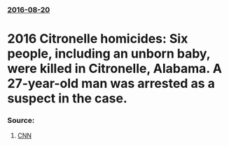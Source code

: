 ### [2016-08-20](/news/2016/08/20/index.md)

# 2016 Citronelle homicides: Six people, including an unborn baby, were killed in Citronelle, Alabama. A 27-year-old man was arrested as a suspect in the case. 




### Source:

1. [CNN](http://www.cnn.com/2016/08/21/us/alabama-citronelle-killings-baby-survives/index.html)
